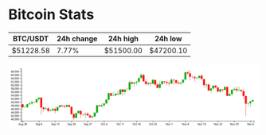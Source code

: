 # Bitcoin Stats

BTC/USDT|24h change|24h high|24h low|
|---|---|---|---|
|$51228.58|7.77%|$51500.00|$47200.10|

<img src="./chart.svg">
